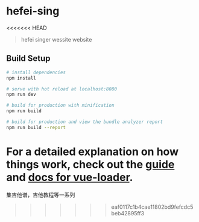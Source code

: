 # hefei-sing
<<<<<<< HEAD

> hefei singer wessite website

## Build Setup

``` bash
# install dependencies
npm install

# serve with hot reload at localhost:8080
npm run dev

# build for production with minification
npm run build

# build for production and view the bundle analyzer report
npm run build --report
```

For a detailed explanation on how things work, check out the [guide](http://vuejs-templates.github.io/webpack/) and [docs for vue-loader](http://vuejs.github.io/vue-loader).
=======
集吉他谱，吉他教程等一系列
>>>>>>> eaf0117c1b4cae11802bd9fefcdc5beb42895ff3
